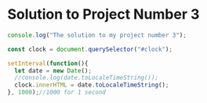 # Solution to Project Number 3

```javascript
console.log("The solution to my project number 3");

const clock = document.querySelector("#clock");

setInterval(function(){
  let date = new Date();
  //console.log(date.toLocaleTimeString());
  clock.innerHTML = date.toLocaleTimeString();
}, 1000);//1000 for 1 second

```
